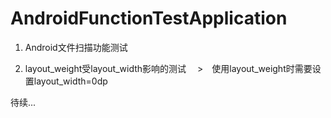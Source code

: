 # AndroidFunctionTestApplication

1. Android文件扫描功能测试

2. layout_weight受layout_width影响的测试
　>　使用layout_weight时需要设置layout_width=0dp

待续...
